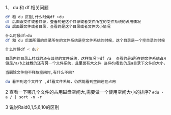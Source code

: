 1、 du 和 df 相关问题

```bash
df 和 du 区别,什么时候df >du 
df 后面跟文件或者目录，查看的是这个目录或者文件所在的文件系统的占用情况
du 后面跟文件或者目录，查看的是这个目录或者文件大小情况

什么时候df>du
df 和 du 后面所跟的目录所在的文件系统是空文件系统的时候，这个目录是一个空目录的时候

什么时候df < du?

目录内的目录上挂载的还有其他的文件系统，这样情况下df /a  查看的是a所在的文件系统占用， 
但是/a/b上挂载的还有另一个文件系统，且里面有大文件 这样du看到的是a目录下文件的大小，所以此刻df < du

当删除文件但不释放空间时,有什么不同?

du 看不到这个文件了 ,df看文件系统，仍然能看到空间还在占用
```

2 查看一下哪几个文件的占用磁盘空间大,需要做一个使用空间大小的排序?
`#du -a / | sort -n -r `

3 说说Raid0,1,5,6,10的区别








